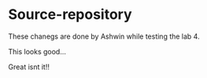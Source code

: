 # Source-repository

These chanegs are done by Ashwin while testing the lab 4.


This looks good...

Great isnt it!!


